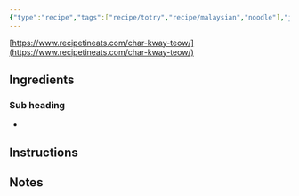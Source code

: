 ```yaml
---
{"type":"recipe","tags":["recipe/totry","recipe/malaysian","noodle"],"johnRating":0,"danielleRating":0,"source":"Adapted from: https://example.com/","activeTime":30,"waitTime":30,"dg-publish":true,"dg-path":"Recipes/Char Kway Teow.md","permalink":"/recipes/char-kway-teow/","dgPassFrontmatter":true}
---
```



[https://www.recipetineats.com/char-kway-teow/](https://www.recipetineats.com/char-kway-teow/)

## Ingredients

### Sub heading

- 

## Instructions


## Notes
